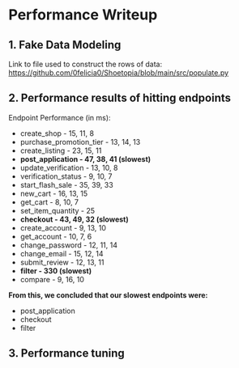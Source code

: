 # Performance Writeup

## 1. Fake Data Modeling
Link to file used to construct the rows of data: https://github.com/0felicia0/Shoetopia/blob/main/src/populate.py 

## 2. Performance results of hitting endpoints
Endpoint Performance (in ms):
- create_shop - 15, 11, 8
- purchase_promotion_tier - 13, 14, 13
- create_listing - 23, 15, 11
- **post_application - 47, 38, 41 (slowest)**
- update_verification - 13, 10, 8
- verification_status - 9, 10, 7
- start_flash_sale - 35, 39, 33
- new_cart - 16, 13, 15
- get_cart - 8, 10, 7
- set_item_quantity - 25
- **checkout - 43, 49, 32 (slowest)**
- create_account - 9, 13, 10
- get_account - 10, 7, 6
- change_password - 12, 11, 14
- change_email - 15, 12, 14
- submit_review - 12, 13, 11
- **filter - 330 (slowest)**
- compare - 9, 16, 10

**From this, we concluded that our slowest endpoints were:**
- post_application
- checkout
- filter

## 3. Performance tuning
